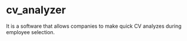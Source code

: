 # cv_analyzer
It is a software that allows companies to make quick CV analyzes during employee selection.
